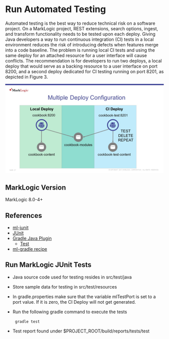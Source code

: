 # Run Automated Testing
Automated testing is the best way to reduce technical risk on a software project.  On a MarkLogic project, REST extensions, search options, ingest, and transform functionality needs to be tested upon each deploy.  Giving Java developers a way to run continuous integration (CI) tests in a local environment reduces the risk of introducing defects when features merge into a code baseline.  The problem is running local CI tests and using the same deploy for an attached resource for a user interface will cause conflicts.  The recommendation is for developers to run two deploys, a local deploy that would serve as a backing resource to a user interface on port 8200, and a second deploy dedicated for CI testing running on port 8201, as depicted in Figure 3. 
 
![Local Deploy](./images/local-deploy.jpg)

## MarkLogic Version
MarkLogic 8.0-4+

## References
 * [ml-junit](https://github.com/rjrudin/ml-junit)
 * [JUnit](http://junit.org/junit4/)
 * [Gradle Java Plugin](https://docs.gradle.org/current/userguide/java_plugin.html)
   * [Test](https://docs.gradle.org/current/userguide/java_plugin.html#sec:java_test) 
 * [ml-gradle recipe](https://github.com/marklogic-community/ml-gradle/wiki/Setup-Test-Resources)

## Run MarkLogic JUnit Tests
 * Java source code used for testing resides in src/test/java
 * Store sample data for testing in src/test/resources
 * In gradle.properties make sure that the variable mlTestPort is set to a port value.  If it is zero, the CI Deploy will not get generated.
 * Run the following gradle command to execute the tests
  
        gradle test

 * Test report found under $PROJECT_ROOT/build/reports/tests/test
